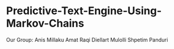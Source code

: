 # Predictive-Text-Engine-Using-Markov-Chains

Our Group: 
  Anis Millaku 
  Amat Raqi
  Diellart Mulolli
  Shpetim Panduri
